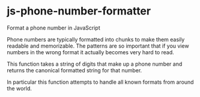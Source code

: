 # js-phone-number-formatter
Format a phone number in JavaScript

Phone numbers are typically formatted into chunks to make them easily readable and memorizable.  The patterns are so important that if you view numbers in the wrong format it actually becomes very hard to read.

This function takes a string of digits that make up a phone number and returns the canonical formatted string for that number.

In particular this function attempts to handle all known formats from around the world.
